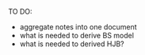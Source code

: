 TO DO:
- aggregate notes into one document
- what is needed to derive BS model
- what is needed to derived HJB?
